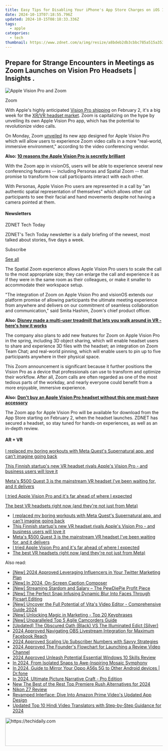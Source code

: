 ```yaml
---
title: Easy Tips for Disabling Your iPhone's App Store Charges on iOS 15 | ZDNET Insights
date: 2024-10-13T07:18:55.796Z
updated: 2024-10-15T08:18:33.336Z
tags:
  - apple
categories:
  - tech
thumbnail: https://www.zdnet.com/a/img/resize/a8bdeb2db3cbbc785a515a353c9b6c9da28a74d1/2022/05/05/1432a16f-0ac7-49d6-bb53-3f0313e70ca1/283652613.jpg?width=278&height=156&fit=crop&auto=webp
---
```


## Prepare for Strange Encounters in Meetings as Zoom Launches on Vision Pro Headsets | Insights .

![Apple Vision Pro and Zoom](https://www.zdnet.com/a/img/resize/2e1fc9777a77dff822c9f8775bd57f1a345c268f/2024/01/29/751240c8-7dd0-40c2-94e6-5b8afab39f4a/use-this-for-apple-newsroom-post-1024x576.jpg?auto=webp&precrop=1024,576,x0,y0&width=1280)

Zoom

With Apple's highly anticipated [Vision Pro shipping](https://www.zdnet.com/article/what-vision-pro-shipping-times-tell-us-about-the-demand-for-apples-xr-headset/) on February 2, it's a big week for the [XR/VR headset market](https://www.zdnet.com/article/best-vr-headset/). Zoom is capitalizing on the hype by unveiling its own Apple Vision Pro app, which has the potential to revolutionize video calls. 

On Monday, Zoom [unveiled](https://news.zoom.us/zoom-launches-new-app-for-apple-vision-pro-to-make-hybrid-collaboration-more-immersive/) its new app designed for Apple Vision Pro which will allow users to experience Zoom video calls in a more "real-world, immersive environment," according to the video conferencing vendor.

**Also: [10 reasons the Apple Vision Pro is secretly brilliant](https://www.zdnet.com/article/10-reasons-the-apple-vision-pro-is-secretly-brilliant/)**

With the Zoom app in visionOS, users will be able to experience several new conferencing features -- including Personas and Spatial Zoom -- that promise to transform how call participants interact with each other. 

With Personas, Apple Vision Pro users are represented in a call by "an authentic spatial representation of themselves" which allows other call participants to see their facial and hand movements despite not having a camera pointed at them. 

#### Newsletters

ZDNET Tech Today

ZDNET's Tech Today newsletter is a daily briefing of the newest, most talked about stories, five days a week.

 Subscribe

[See all](https://www.zdnet.com/newsletters/)

The Spatial Zoom experience allows Apple Vision Pro users to scale the call to the most appropriate size; they can enlarge the call and experience it as if they were in the same room as their colleagues, or make it smaller to accommodate their workspace setup. 

"The integration of Zoom on Apple Vision Pro and visionOS extends our platform promise of allowing participants the ultimate meeting experience from anywhere and delivers on our commitment of seamless collaboration and communication," said Smita Hashim, Zoom's chief product officer. 

**Also: [Disney made a multi-user treadmill that lets you walk around in VR - here's how it works](https://www.zdnet.com/article/disney-made-a-multi-user-treadmill-that-lets-you-walk-around-in-vr-heres-how-it-works/)**

The company also plans to add new features for Zoom on Apple Vision Pro in the spring, including 3D object sharing, which will enable headset users to share and experience 3D files with the headset; an integration on Zoom Team Chat; and real-world pinning, which will enable users to pin up to five participants anywhere in their physical space. 

This Zoom announcement is significant because it further positions the Vision Pro as a device that professionals can use to transform and optimize their workflow. After all, Zoom calls are often regarded as one of the most tedious parts of the workday, and nearly everyone could benefit from a more enjoyable, immersive experience. 

**Also: [Don't buy an Apple Vision Pro headset without this one must-have accessory](https://www.zdnet.com/article/the-must-have-accessory-for-your-apple-vision-pro-is-undoubtedly-applecare-coverage/)**

The Zoom app for Apple Vision Pro will be available for download from the App Store starting on February 2, when the headset launches. ZDNET has secured a headset, so stay tuned for hands-on experiences, as well as an in-depth review. 

#### AR + VR

[I replaced my boring workouts with Meta Quest's Supernatural app, and can't imagine going back](https://www.zdnet.com/article/supernatural-on-meta-quest-hands-on/ "I replaced my boring workouts with Meta Quest's Supernatural app, and can't imagine going back")

[This Finnish startup's new VR headset rivals Apple's Vision Pro - and business users will love it](https://www.zdnet.com/article/this-finnish-startups-new-vr-headset-rivals-apples-vision-pro-and-business-users-will-love-it/ "This Finnish startup's new VR headset rivals Apple's Vision Pro - and business users will love it")

[Meta's $500 Quest 3 is the mainstream VR headset I've been waiting for, and it delivers](https://www.zdnet.com/article/meta-quest-3-review/ "Meta's $500 Quest 3 is the mainstream VR headset I've been waiting for, and it delivers")

[I tried Apple Vision Pro and it's far ahead of where I expected](https://www.zdnet.com/article/i-tried-apple-vision-pro-and-its-far-ahead-of-where-i-expected/ "I tried Apple Vision Pro and it's far ahead of where I expected")

[The best VR headsets right now (and they're not just from Meta)](https://www.zdnet.com/article/best-vr-headset/ "The best VR headsets right now (and they're not just from Meta)")

* [I replaced my boring workouts with Meta Quest's Supernatural app, and can't imagine going back](https://www.zdnet.com/article/supernatural-on-meta-quest-hands-on/ "I replaced my boring workouts with Meta Quest's Supernatural app, and can't imagine going back")
* [This Finnish startup's new VR headset rivals Apple's Vision Pro - and business users will love it](https://www.zdnet.com/article/this-finnish-startups-new-vr-headset-rivals-apples-vision-pro-and-business-users-will-love-it/ "This Finnish startup's new VR headset rivals Apple's Vision Pro - and business users will love it")
* [Meta's $500 Quest 3 is the mainstream VR headset I've been waiting for, and it delivers](https://www.zdnet.com/article/meta-quest-3-review/ "Meta's $500 Quest 3 is the mainstream VR headset I've been waiting for, and it delivers")
* [I tried Apple Vision Pro and it's far ahead of where I expected](https://www.zdnet.com/article/i-tried-apple-vision-pro-and-its-far-ahead-of-where-i-expected/ "I tried Apple Vision Pro and it's far ahead of where I expected")
* [The best VR headsets right now (and they're not just from Meta)](https://www.zdnet.com/article/best-vr-headset/ "The best VR headsets right now (and they're not just from Meta)")

<ins class="adsbygoogle"
     style="display:block"
     data-ad-format="autorelaxed"
     data-ad-client="ca-pub-7571918770474297"
     data-ad-slot="1223367746"></ins>

<ins class="adsbygoogle"
     style="display:block"
     data-ad-client="ca-pub-7571918770474297"
     data-ad-slot="8358498916"
     data-ad-format="auto"
     data-full-width-responsive="true"></ins>

<span class="atpl-alsoreadstyle">Also read:</span>
<div><ul>
<li><a href="https://twitter-videos.techidaily.com/new-2024-approved-leveraging-influencers-in-your-twitter-marketing-plan/"><u>[New] 2024 Approved Leveraging Influencers in Your Twitter Marketing Plan</u></a></li>
<li><a href="https://youtube-webster.techidaily.com/n-2024-on-screen-caption-composer/"><u>[New] In 2024, On-Screen Caption Composer</u></a></li>
<li><a href="https://some-tips.techidaily.com/new-streaming-stardom-and-salary-the-pewdiepie-profit-piece/"><u>[New] Streaming Stardom and Salary – The PewDiePie Profit Piece</u></a></li>
<li><a href="https://some-tips.techidaily.com/new-the-perfect-snap-infusing-dynamic-blur-into-faces-through-picsart-editing/"><u>[New] The Perfect Snap Infusing Dynamic Blur Into Faces Through Picsart Editing</u></a></li>
<li><a href="https://some-tips.techidaily.com/new-uncover-the-full-potential-of-vitas-video-editor-comprehensive-guide-2024/"><u>[New] Uncover the Full Potential of Vita's Video Editor - Comprehensive Guide 2024</u></a></li>
<li><a href="https://some-tips.techidaily.com/new-unlocking-magic-in-marketing-top-20-keyphrases/"><u>[New] Unlocking Magic in Marketing - Top 20 Keyphrases</u></a></li>
<li><a href="https://some-tips.techidaily.com/new-unparalleled-top-5-agile-camcorders-guide/"><u>[New] Unparalleled Top 5 Agile Camcorders Guide</u></a></li>
<li><a href="https://some-tips.techidaily.com/updated-the-obscured-oath-black-vs-the-illuminated-edict-silver/"><u>[Updated] The Obscured Oath (Black) VS The Illuminated Edict (Silver)</u></a></li>
<li><a href="https://video-capture.techidaily.com/2024-approved-navigating-obs-livestream-integration-for-maximum-facebook-reach/"><u>2024 Approved Navigating OBS Livestream Integration for Maximum Facebook Reach</u></a></li>
<li><a href="https://article-posts.techidaily.com/2024-approved-scaling-up-subscriber-numbers-with-savvy-strategies/"><u>2024 Approved Scaling Up Subscriber Numbers with Savvy Strategies</u></a></li>
<li><a href="https://some-tips.techidaily.com/2024-approved-the-founders-flowchart-for-launching-a-review-video-channel/"><u>2024 Approved The Founder's Flowchart for Launching a Review Video Channel</u></a></li>
<li><a href="https://some-tips.techidaily.com/2024-approved-unleash-potential-essential-windows-10-skills-review/"><u>2024 Approved Unleash Potential Essential Windows 10 Skills Review</u></a></li>
<li><a href="https://some-techniques.techidaily.com/in-2024-from-isolated-snaps-to-awe-inspiring-mosaic-symphony/"><u>In 2024, From Isolated Snaps to Awe-Inspiring Mosaic Symphony</u></a></li>
<li><a href="https://screen-mirror.techidaily.com/in-2024-guide-to-mirror-your-oppo-a56s-5g-to-other-android-devices-drfone-by-drfone-android/"><u>In 2024, Guide to Mirror Your Oppo A56s 5G to Other Android devices | Dr.fone</u></a></li>
<li><a href="https://some-tips.techidaily.com/in-2024-ultimate-picture-narrative-craft-pro-edition/"><u>In 2024, Ultimate Picture Narrative Craft - Pro Edition</u></a></li>
<li><a href="https://smart-video-editing.techidaily.com/new-the-best-of-the-rest-top-premiere-rush-alternatives-for-2024/"><u>New The Best of the Rest Top Premiere Rush Alternatives for 2024</u></a></li>
<li><a href="https://buynow-help.techidaily.com/nikon-z7-review/"><u>Nikon Z7 Review</u></a></li>
<li><a href="https://media-tips.techidaily.com/revamped-interface-dive-into-amazon-prime-videos-updated-app-design/"><u>Revamped Interface: Dive Into Amazon Prime Video's Updated App Design</u></a></li>
<li><a href="https://ai-video-translation.techidaily.com/updated-top-10-hindi-video-translators-with-step-by-step-guidance-for-2024/"><u>Updated Top 10 Hindi Video Translators with Step-by-Step Guidance for 2024</u></a></li>
</ul></div>

<!-- affiliate ads begin -->
<a href="https://appsumo.8odi.net/c/5597632/2151873/7443" target="_top" id="2151873">
  <img src="//a.impactradius-go.com/display-ad/7443-2151873" border="0" alt="https://techidaily.com" width="728" height="90"/>
</a>
<img height="0" width="0" src="https://appsumo.8odi.net/i/5597632/2151873/7443" style="position:absolute;visibility:hidden;" border="0" />
<!-- affiliate ads end -->

